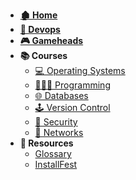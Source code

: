 - **[🏚 Home](../../_home.md)**
- **[🤖 Devops](./devops/_home.md)**
- **[🎮 Gameheads](../gameheads/_home.md)**
- **📚 Courses**
    - [💻 Operating Systems](/classes/gameheads/courses/os/_home.md)
    - [🧑🏽‍💻 Programming](/classes/devops/courses/programming/_home.md)
    - [🌐 Databases](/classes/gameheads/courses/databases/_home.md)
    - [🕹 Version Control](/classes/gameheads/courses/version-control/_home.md)
    - [🚨 Security](/classes/gameheads/courses/security/_home.md)
    - [📡 Networks](/classes/gameheads/courses/networks/_home.md)
- **🧰 Resources**
    - [Glossary](/resources/glossary.md)
    - [InstallFest](/resources/installFest.md)
    